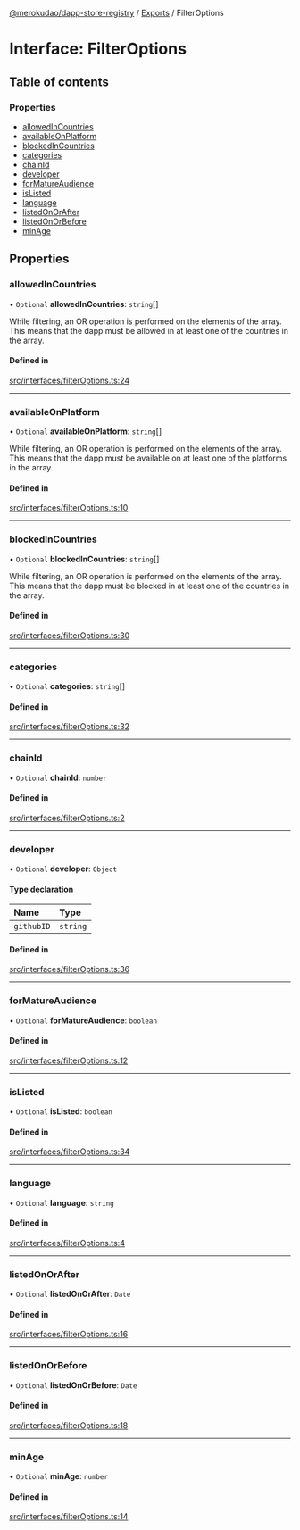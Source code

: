 [@merokudao/dapp-store-registry](../README.md) / [Exports](../modules.md) / FilterOptions

# Interface: FilterOptions

## Table of contents

### Properties

- [allowedInCountries](FilterOptions.md#allowedincountries)
- [availableOnPlatform](FilterOptions.md#availableonplatform)
- [blockedInCountries](FilterOptions.md#blockedincountries)
- [categories](FilterOptions.md#categories)
- [chainId](FilterOptions.md#chainid)
- [developer](FilterOptions.md#developer)
- [forMatureAudience](FilterOptions.md#formatureaudience)
- [isListed](FilterOptions.md#islisted)
- [language](FilterOptions.md#language)
- [listedOnOrAfter](FilterOptions.md#listedonorafter)
- [listedOnOrBefore](FilterOptions.md#listedonorbefore)
- [minAge](FilterOptions.md#minage)

## Properties

### allowedInCountries

• `Optional` **allowedInCountries**: `string`[]

While filtering, an OR operation is performed on the elements of the array.
This means that the dapp must be allowed in at least one of the countries in the array.

#### Defined in

[src/interfaces/filterOptions.ts:24](https://github.com/merokudao/dapp-store-registry/blob/ed22941/src/interfaces/filterOptions.ts#L24)

___

### availableOnPlatform

• `Optional` **availableOnPlatform**: `string`[]

While filtering, an OR operation is performed on the elements of the array.
This means that the dapp must be available on at least one of the platforms in the array.

#### Defined in

[src/interfaces/filterOptions.ts:10](https://github.com/merokudao/dapp-store-registry/blob/ed22941/src/interfaces/filterOptions.ts#L10)

___

### blockedInCountries

• `Optional` **blockedInCountries**: `string`[]

While filtering, an OR operation is performed on the elements of the array.
This means that the dapp must be blocked in at least one of the countries in the array.

#### Defined in

[src/interfaces/filterOptions.ts:30](https://github.com/merokudao/dapp-store-registry/blob/ed22941/src/interfaces/filterOptions.ts#L30)

___

### categories

• `Optional` **categories**: `string`[]

#### Defined in

[src/interfaces/filterOptions.ts:32](https://github.com/merokudao/dapp-store-registry/blob/ed22941/src/interfaces/filterOptions.ts#L32)

___

### chainId

• `Optional` **chainId**: `number`

#### Defined in

[src/interfaces/filterOptions.ts:2](https://github.com/merokudao/dapp-store-registry/blob/ed22941/src/interfaces/filterOptions.ts#L2)

___

### developer

• `Optional` **developer**: `Object`

#### Type declaration

| Name | Type |
| :------ | :------ |
| `githubID` | `string` |

#### Defined in

[src/interfaces/filterOptions.ts:36](https://github.com/merokudao/dapp-store-registry/blob/ed22941/src/interfaces/filterOptions.ts#L36)

___

### forMatureAudience

• `Optional` **forMatureAudience**: `boolean`

#### Defined in

[src/interfaces/filterOptions.ts:12](https://github.com/merokudao/dapp-store-registry/blob/ed22941/src/interfaces/filterOptions.ts#L12)

___

### isListed

• `Optional` **isListed**: `boolean`

#### Defined in

[src/interfaces/filterOptions.ts:34](https://github.com/merokudao/dapp-store-registry/blob/ed22941/src/interfaces/filterOptions.ts#L34)

___

### language

• `Optional` **language**: `string`

#### Defined in

[src/interfaces/filterOptions.ts:4](https://github.com/merokudao/dapp-store-registry/blob/ed22941/src/interfaces/filterOptions.ts#L4)

___

### listedOnOrAfter

• `Optional` **listedOnOrAfter**: `Date`

#### Defined in

[src/interfaces/filterOptions.ts:16](https://github.com/merokudao/dapp-store-registry/blob/ed22941/src/interfaces/filterOptions.ts#L16)

___

### listedOnOrBefore

• `Optional` **listedOnOrBefore**: `Date`

#### Defined in

[src/interfaces/filterOptions.ts:18](https://github.com/merokudao/dapp-store-registry/blob/ed22941/src/interfaces/filterOptions.ts#L18)

___

### minAge

• `Optional` **minAge**: `number`

#### Defined in

[src/interfaces/filterOptions.ts:14](https://github.com/merokudao/dapp-store-registry/blob/ed22941/src/interfaces/filterOptions.ts#L14)

